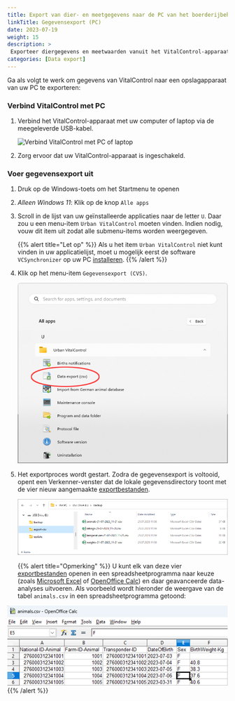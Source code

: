 ```yaml
---
title: Export van dier- en meetgegevens naar de PC van het boerderijbeheer
linkTitle: Gegevensexport (PC)
date: 2023-07-19
weight: 15
description: >
 Exporteer diergegevens en meetwaarden vanuit het VitalControl-apparaat naar verschillende CVS-bestanden
categories: [Data export]
---
```

Ga als volgt te werk om gegevens van VitalControl naar een opslagapparaat van uw PC te exporteren:

### Verbind VitalControl met PC

1. Verbind het VitalControl-apparaat met uw computer of laptop via de meegeleverde USB-kabel.

   ![Verbind VitalControl met PC of laptop](/images/synchronisation/connect-to-pc.svg "Verbind VitalControl met PC")

1. Zorg ervoor dat uw VitalControl-apparaat is ingeschakeld.

### Voer gegevensexport uit

1. Druk op de Windows-toets om het Startmenu te openen

1. *Alleen Windows 11*: Klik op de knop `Alle apps`

1. Scroll in de lijst van uw geïnstalleerde applicaties naar de letter `U`. Daar zou u een menu-item `Urban VitalControl` moeten vinden. Indien nodig, vouw dit item uit zodat alle submenu-items worden weergegeven.

   {{% alert title="Let op" %}}
Als u het item `Urban VitalControl` niet kunt vinden in uw applicatielijst, moet u mogelijk eerst de software `VCSynchronizer` op uw PC [installeren](../vcsynchronizer/installation/).
   {{% /alert %}}

1. Klik op het menu-item `Gegevensexport (CVS)`.

   ![Windows Startmenu, menu-item voor Urban VitalControl (VCSynchronizer)](../vcsynchronizer/images/data-export/data-export.png "Windows startmenu, VitalControl")

1. Het exportproces wordt gestart. Zodra de gegevensexport is voltooid, opent een Verkenner-venster dat de lokale gegevensdirectory toont met de vier nieuw aangemaakte [exportbestanden](../../data-export/export-bestanden/).

   ![Lokale gegevensdirectory met exportbestanden](../../data-export/images/export-files.png "Exportbestanden, lokaal opgeslagen")

   {{% alert title="Opmerking" %}}
  U kunt elk van deze vier [exportbestanden](../../data-export/export-bestanden/) openen in een spreadsheetprogramma naar keuze (zoals [Microsoft Excel](https://products.office.com/excel) of [OpenOffice Calc](https://www.openoffice.org/)) en daar geavanceerde data-analyses uitvoeren. Als voorbeeld wordt hieronder de weergave van de tabel `animals.csv` in een spreadsheetprogramma getoond:

![Geëxporteerde dierendata tabel geopend in spreadsheetsoftware](../../data-export/images/animals.png "Spreadsheetsoftware met dierendata")
{{% /alert %}}
